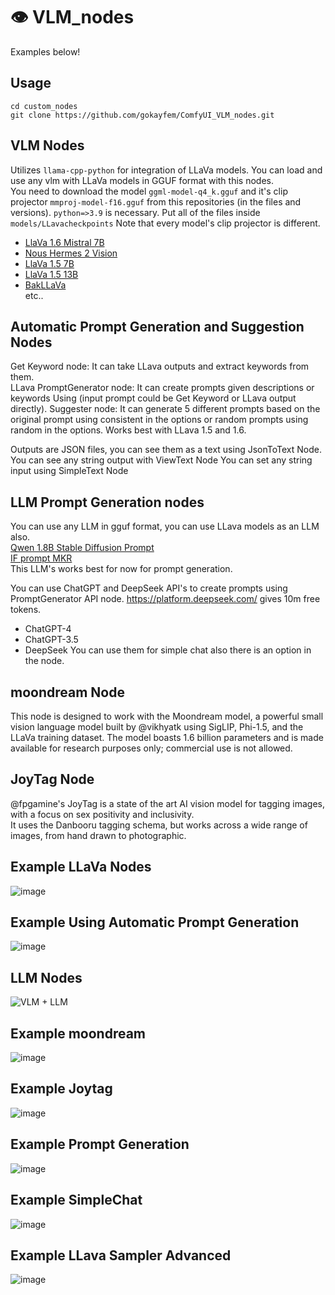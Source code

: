 # 👁️ VLM_nodes 
Examples below!

## Usage
```
cd custom_nodes
git clone https://github.com/gokayfem/ComfyUI_VLM_nodes.git
```
## VLM Nodes
Utilizes ```llama-cpp-python``` for integration of LLaVa models. You can load and use any vlm with LLaVa models in GGUF format with this nodes.  
You need to download the model ```ggml-model-q4_k.gguf``` and it's clip projector ```mmproj-model-f16.gguf``` from this repositories (in the files and versions). ```python=>3.9``` is necessary. Put all of the files inside ```models/LLavacheckpoints```
Note that every model's clip projector is different.
- [LlaVa 1.6 Mistral 7B](https://huggingface.co/cjpais/llava-1.6-mistral-7b-gguf/)
- [Nous Hermes 2 Vision](https://huggingface.co/billborkowski/llava-NousResearch_Nous-Hermes-2-Vision-GGUF)
- [LlaVa 1.5 7B](https://huggingface.co/mys/ggml_llava-v1.5-7b/)
- [LlaVa 1.5 13B](https://huggingface.co/mys/ggml_llava-v1.5-13b)
- [BakLLaVa](https://huggingface.co/mys/ggml_bakllava-1)  
etc..

## Automatic Prompt Generation and Suggestion Nodes
Get Keyword node: It can take LLava outputs and extract keywords from them.  
LLava PromptGenerator node: It can create prompts given descriptions or keywords Using  (input prompt could be Get Keyword or LLava output directly).
Suggester node: It can generate 5 different prompts based on the original prompt using consistent in the options or random prompts using random in the options.
Works best with LLava 1.5 and 1.6.

Outputs are JSON files, you can see them as a text using JsonToText Node.
You can see any string output with ViewText Node
You can set any string input using SimpleText Node

## LLM Prompt Generation nodes
You can use any LLM in gguf format, you can use LLava models as an LLM also.   
[Qwen 1.8B Stable Diffusion Prompt](https://huggingface.co/hahahafofo/Qwen-1_8B-Stable-Diffusion-Prompt-GGUF)  
[IF prompt MKR](https://huggingface.co/impactframes/IFpromptMKR-7b-L2-gguf-q4_k_m)  
This LLM's works best for now for prompt generation.

You can use ChatGPT and DeepSeek API's to create prompts using PromptGenerator API node. https://platform.deepseek.com/ gives 10m free tokens.
- ChatGPT-4
- ChatGPT-3.5
- DeepSeek
You can use them for simple chat also there is an option in the node.

## moondream Node
This node is designed to work with the Moondream model, a powerful small vision language model built by @vikhyatk using SigLIP, Phi-1.5, and the LLaVa training dataset. 
The model boasts 1.6 billion parameters and is made available for research purposes only; commercial use is not allowed.

## JoyTag Node
@fpgamine's JoyTag is a state of the art AI vision model for tagging images, with a focus on sex positivity and inclusivity.  
It uses the Danbooru tagging schema, but works across a wide range of images, from hand drawn to photographic.

## Example LLaVa Nodes
![image](https://github.com/gokayfem/ComfyUI_VLM_nodes/assets/88277926/c30b9599-fa14-4f1a-b023-65a3697892f2)

## Example Using Automatic Prompt Generation
![image](https://github.com/gokayfem/ComfyUI_VLM_nodes/assets/88277926/bff68f6f-5f77-4cd6-ade3-6810a32500bf)

## LLM Nodes
![VLM + LLM](https://github.com/gokayfem/ComfyUI_VLM_nodes/assets/88277926/4897d11a-e818-4d7e-bf04-0cd7dd4102dc)

## Example moondream
![image](https://github.com/gokayfem/VLM_nodes/assets/88277926/2e82fe70-550d-437c-8738-6fb638e42d1d)

## Example Joytag
![image](https://github.com/gokayfem/ComfyUI_VLM_nodes/assets/88277926/df9da377-59e8-4b39-a31a-0e3b5071a8cc)

## Example Prompt Generation 
![image](https://github.com/gokayfem/ComfyUI_VLM_nodes/assets/88277926/1c557f10-52ee-4e1f-ab8a-20932a07dd3b)

## Example SimpleChat
![image](https://github.com/gokayfem/ComfyUI_VLM_nodes/assets/88277926/057cfc2e-e772-43c0-972f-2916e6aeb03d)

## Example LLava Sampler Advanced
![image](https://github.com/gokayfem/ComfyUI_VLM_nodes/assets/88277926/32210c37-fe7d-479f-b0a6-2eb13ea0aac1)

